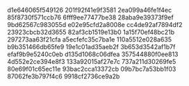 d1e646065f549126
201f92f41e9f3581
2ea099a46fe1f4ec
85f8730f571ccb76
6fff9ee77477be38
28aba9e39373f9ef
9bd62567c983055d
e02e95cfd2a8008e
cc4de92af7894df2
23923cbcb32d3655
82af3cb1519e13b0
1a15f70ef48bc21b
297273aa63f21cfa
a5ecfefc35c7ba1e
110a5512e028a635
b9b351466db65fe9
19e1c01ad35aeb2f
3b653d3542af1b7f
efaf9b9e5240c0eb
d135d1068c06dfea
357544880f0ee813
4d552e2ce394e8f3
133a92015af27e7c
737a211d30269fe5
80e69f01c65ec11e
93bac2cca13372cb
09b7bc7a53bb1f03
87062fe3b797f4c6
9918cf2736ce9a2b
